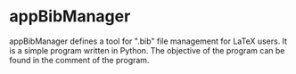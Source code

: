 # appBibManager
appBibManager defines a tool for ".bib" file management for LaTeX users. It is a simple program written in Python. The objective of the program can be found in the comment of the program.
